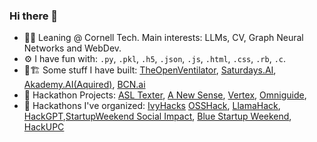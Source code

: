 ### Hi there 👋
- 🧑‍💻 Leaning @ Cornell Tech. Main interests: LLMs, CV, Graph Neural Networks and WebDev.
- ⚙ I have fun with: `.py`, `.pkl`, `.h5`, `.json`, `.js`, `.html`, `.css`, `.rb`, `.c`.
- 👷🏗️ Some stuff I have built:  [TheOpenVentilator](https://theopenventilator.com/), [Saturdays.AI](https://saturdays.ai/), [Akademy.AI(Aquired)](https://www.strive.school), [BCN.ai](https://bcn.ai/)
- 🚧 Hackathon Projects: [ASL Texter](https://devpost.com/software/hackupc_asl_video_platform), [A New Sense](https://devpost.com/software/anewsense), [Vertex](https://devpost.com/software/vertex), [Omniguide](https://devpost.com/software/omniguide),
- 🤖 Hackathons I've organized: [IvyHacks](https://ivyhacks.ai/) [OSSHack](Osshack.com), [LlamaHack](https://llamahack.com), [HackGPT](https://hackgpt.devpost.com/),[StartupWeekend Social Impact](https://www.youtube.com/watch?v=qQ_bJA7iWuo), [Blue Startup Weekend](https://www.youtube.com/watch?v=uvsQkV-TEC4), [HackUPC](https://hackupc.com/)
